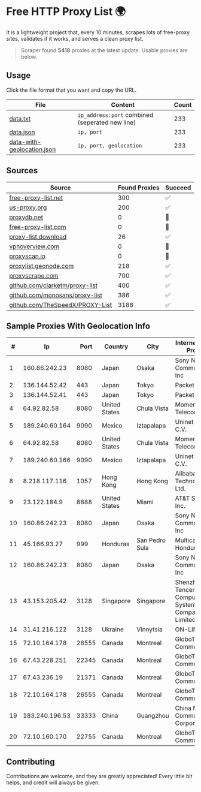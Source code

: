 
# Free HTTP Proxy List 🌍

It is a lightweight project that, every 10 minutes, scrapes lots of free-proxy sites, validates if it works, and serves a clean proxy list.


> Scraper found **5418** proxies at the latest update. Usable proxies are below.

## Usage

Click the file format that you want and copy the URL.


|File|Content|Count|
|----|-------|-----|
|[data.txt](https://raw.githubusercontent.com/themiralay/Proxy-List-World/master/data.txt)|`ip_address:port` combined (seperated new line)|233|
|[data.json](https://raw.githubusercontent.com/themiralay/Proxy-List-World/master/data.json)|`ip, port`|233|
|[data-with-geolocation.json](https://raw.githubusercontent.com/themiralay/Proxy-List-World/master/data-with-geolocation.json)|`ip, port, geolocation`|233|

## Sources

|Source|Found Proxies|Succeed|
|------|-------------|-------|
|[free-proxy-list.net](https://free-proxy-list.net)|300|✅|
|[us-proxy.org](https://www.us-proxy.org)|200|✅|
|[proxydb.net](http://proxydb.net)|0|🚫|
|[free-proxy-list.com](https://free-proxy-list.com/?page=&port=&type%5B%5D=http&type%5B%5D=https&up_time=0&search=Search)|0|🚫|
|[proxy-list.download](https://www.proxy-list.download/HTTP)|26|✅|
|[vpnoverview.com](https://vpnoverview.com/privacy/anonymous-browsing/free-proxy-servers)|0|🚫|
|[proxyscan.io](https://www.proxyscan.io)|0|🚫|
|[proxylist.geonode.com](https://proxylist.geonode.com/api/proxy-list?limit=300&page=1&sort_by=lastChecked&sort_type=desc&protocols=http,https)|218|✅|
|[proxyscrape.com](https://api.proxyscrape.com/v2/?request=displayproxies&protocol=http&timeout=10000&country=all&ssl=all&anonymity=all)|700|✅|
|[github.com/clarketm/proxy-list](https://raw.githubusercontent.com/clarketm/proxy-list/master/proxy-list-raw.txt)|400|✅|
|[github.com/monosans/proxy-list](https://raw.githubusercontent.com/monosans/proxy-list/main/proxies/http.txt)|386|✅|
|[github.com/TheSpeedX/PROXY-List](https://raw.githubusercontent.com/TheSpeedX/PROXY-List/master/http.txt)|3188|✅|


## Sample Proxies With Geolocation Info

|#|Ip|Port|Country|City|Internet Service Provider|
|-|--|----|-------|----|-------------------------|
|1|160.86.242.23|8080|Japan|Osaka|Sony Network Communications Inc|
|2|136.144.52.42|443|Japan|Tokyo|Packet Host, Inc.|
|3|136.144.52.41|443|Japan|Tokyo|Packet Host, Inc.|
|4|64.92.82.58|8080|United States|Chula Vista|Momentum Telecom, Inc.|
|5|189.240.60.164|9090|Mexico|Iztapalapa|Uninet S.A. de C.V.|
|6|64.92.82.58|8080|United States|Chula Vista|Momentum Telecom, Inc.|
|7|189.240.60.166|9090|Mexico|Iztapalapa|Uninet S.A. de C.V.|
|8|8.218.117.116|1057|Hong Kong|Hong Kong|Alibaba (US) Technology Co., Ltd.|
|9|23.122.184.9|8888|United States|Miami|AT&T Services, Inc.|
|10|160.86.242.23|8080|Japan|Osaka|Sony Network Communications Inc|
|11|45.166.93.27|999|Honduras|San Pedro Sula|Multicable De Honduras|
|12|160.86.242.23|8080|Japan|Osaka|Sony Network Communications Inc|
|13|43.153.205.42|3128|Singapore|Singapore|Shenzhen Tencent Computer Systems Company Limited|
|14|31.41.216.122|3128|Ukraine|Vinnytsia|ON-LINE Ltd|
|15|72.10.164.178|26555|Canada|Montreal|GloboTech Communications|
|16|67.43.228.251|22345|Canada|Montreal|GloboTech Communications|
|17|67.43.236.19|21371|Canada|Montreal|GloboTech Communications|
|18|72.10.164.178|26555|Canada|Montreal|GloboTech Communications|
|19|183.240.196.53|33333|China|Guangzhou|China Mobile Communications Corporation|
|20|72.10.160.170|22755|Canada|Montreal|GloboTech Communications|



## Contributing

Contributions are welcome, and they are greatly appreciated! Every
little bit helps, and credit will always be given.

